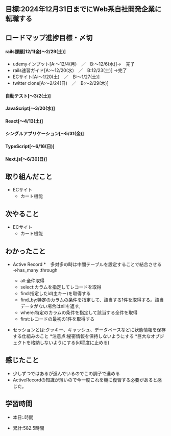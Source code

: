 ## 目標:2024年12月31日までにWeb系自社開発企業に転職する

## ロードマップ進捗目標・〆切
#### rails課題[12/1(金)～2/29(土)]
* udemyインプット[A:～12/4(月)　／　B:～12/6(水)]→　完了
* rails速習ガイド[A:～12/20(水)　／　B:12/23(土)]
→完了
* ECサイト[A:～1/20(土)　／　B:～1/27(土)]
* twitter clone[A:～2/24(日)　／　B:～2/29(木)]

#### 自動テスト[～3/2(土)]
#### JavaScript[～3/20(水)]
#### React[～4/13(土)]
#### シングルアプリケーション[～5/31(金)]
#### TypeScript[～6/16(日)]
#### Next.js[～6/30(日)]


## 取り組んだこと
- ECサイト
  - カート機能


## 次やること
- ECサイト
  - カート機能
  
## わかったこと
* Active Record
  *　多対多の時は中間テーブルを設定することで結合させる→has_many :through
  * all:全件取得
  * select:カラムを指定してレコードを取得
  * find:指定したid(主キー)を取得する
  * find_by:特定のカラムの条件を指定して、該当する1件を取得する。該当データがない場合はnilを返す。
  * where:特定のカラムの条件を指定して該当する全件を取得
  * first:レコードの最初の1件を取得する

* セッションとは:クッキー、キャッシュ、データベースなどに状態情報を保存する仕組みのこと
  *注意点:秘密情報を保持しないようにする
  *巨大なオブジェクトを格納しないようにする(id程度に止める)

 
## 感じたこと
* 少しずつではあるが進んでいるのでこの調子で進める
* ActiveRecordの知識が薄いので今一度これを機に復習する必要があると感じた。

## 学習時間
- 本日:.時間

- 累計:582.5時間
